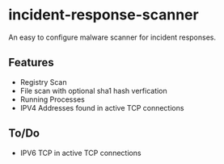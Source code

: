 # incident-response-scanner
An easy to configure malware scanner for incident responses. 

## Features
* Registry Scan
* File scan with optional sha1 hash verfication
* Running Processes
* IPV4 Addresses found in active TCP connections

## To/Do
* IPV6 TCP in active TCP connections 

